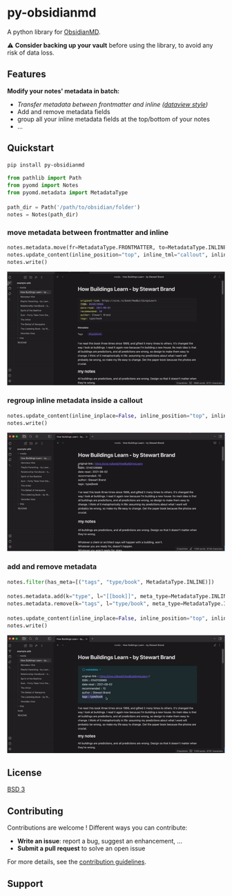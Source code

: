 # py-obsidianmd

A python library for [ObsidianMD](https://obsidian.md/).

:warning: **Consider backing up your vault** before using the library, to avoid any risk of data loss.

## Features

**Modify your notes' metadata in batch:**
  - *Transfer metadata between frontmatter and inline ([dataview style](https://github.com/blacksmithgu/obsidian-dataview))*
  - Add and remove metadata fields
  - group all your inline metadata fields at the top/bottom of your notes
  - ...

## Quickstart

```bash
pip install py-obsidianmd
```

```python
from pathlib import Path
from pyomd import Notes
from pyomd.metadata import MetadataType

path_dir = Path('/path/to/obsidian/folder')
notes = Notes(path_dir)
```

### move metadata between frontmatter and inline

```python
notes.metadata.move(fr=MetadataType.FRONTMATTER, to=MetadataType.INLINE)
notes.update_content(inline_position="top", inline_tml="callout", inline_inplace=False) #type: ignore
notes.write()
```
![](./docs/imgs/pyomd-1.gif)

### regroup inline metadata inside a callout

```python
notes.update_content(inline_inplace=False, inline_position="top", inline_tml="callout") #type: ignore
notes.write()
```
![](./docs/imgs/pyomd-2.gif)

### add and remove metadata 
```python
notes.filter(has_meta=[("tags", "type/book", MetadataType.INLINE)])

notes.metadata.add(k="type", l="[[book]]", meta_type=MetadataType.INLINE)
notes.metadata.remove(k="tags", l="type/book", meta_type=MetadataType.INLINE)

notes.update_content(inline_inplace=False, inline_position="top", inline_tml="callout") #type: ignore
notes.write()
```
![](./docs/imgs/pyomd-3.gif)


## License

[BSD 3](LICENSE.txt)

## Contributing
Contributions are welcome ! Different ways you can contribute:
- **Write an issue**: report a bug, suggest an enhancement, ...
- **Submit a pull request** to solve an open issue

For more details, see the [contribution guidelines](CONTRIBUTING.md).

## Support
<WIP>
